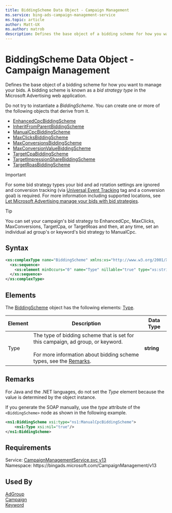 ```yaml
---
title: BiddingScheme Data Object - Campaign Management
ms.service: bing-ads-campaign-management-service
ms.topic: article
author: Matt-UX
ms.author: matrob
description: Defines the base object of a bidding scheme for how you want to manage your bids.
---
```

# BiddingScheme Data Object - Campaign Management
Defines the base object of a bidding scheme for how you want to manage your bids. A bidding scheme is known as a *bid strategy type* in the Microsoft Advertising web application.

Do not try to instantiate a *BiddingScheme*. You can create one or more of the following objects that derive from it.
- [EnhancedCpcBiddingScheme](enhancedcpcbiddingscheme.md)
- [InheritFromParentBiddingScheme](inheritfromparentbiddingscheme.md)
- [ManualCpcBiddingScheme](manualcpcbiddingscheme.md) 
- [MaxClicksBiddingScheme](maxclicksbiddingscheme.md)
- [MaxConversionsBiddingScheme](maxconversionsbiddingscheme.md)  
- [MaxConversionValueBiddingScheme](maxconversionvaluebiddingscheme.md)  
- [TargetCpaBiddingScheme](targetcpabiddingscheme.md) 
- [TargetImpressionShareBiddingScheme](targetimpressionsharebiddingscheme.md) 
- [TargetRoasBiddingScheme](targetroasbiddingscheme.md) 

> [!IMPORTANT] 
> For some bid strategy types your bid and ad rotation settings are ignored and conversion tracking (via [Universal Event Tracking](../guides/universal-event-tracking.md) tag and a conversion goal) is required. For more information including supported locations, see [Let Microsoft Advertising manage your bids with bid strategies](https://help.ads.microsoft.com/#apex/3/en/56786/1). 

> [!TIP] 
> You can set your campaign's bid strategy to EnhancedCpc, MaxClicks, MaxConversions, TargetCpa, or TargetRoas and then, at any time, set an individual ad group's or keyword's bid strategy to ManualCpc.  

## Syntax
```xml
<xs:complexType name="BiddingScheme" xmlns:xs="http://www.w3.org/2001/XMLSchema">
  <xs:sequence>
    <xs:element minOccurs="0" name="Type" nillable="true" type="xs:string" />
  </xs:sequence>
</xs:complexType>
```

## <a name="elements"></a>Elements

The [BiddingScheme](biddingscheme.md) object has the following elements: [Type](#type).

|Element|Description|Data Type|
|-----------|---------------|-------------|
|<a name="type"></a>Type|The type of bidding scheme that is set for this campaign, ad group, or keyword. <br/><br/>For more information about bidding scheme types, see the [Remarks](#remarks).|**string**|

## <a name="remarks"></a>Remarks
For Java and the .NET languages, do not set the *Type* element because the value is determined by the object instance.

If you generate the SOAP manually, use the *type* attribute of the `<BiddingScheme>` node as shown in the following example.

```xml
<ns1:BiddingScheme xsi:type="ns1:ManualCpcBiddingScheme">
    <ns1:Type xsi:nil="true"/>
</ns1:BiddingScheme>
```

## Requirements
Service: [CampaignManagementService.svc v13](https://campaign.api.bingads.microsoft.com/Api/Advertiser/CampaignManagement/v13/CampaignManagementService.svc)  
Namespace: https\://bingads.microsoft.com/CampaignManagement/v13  

## Used By
[AdGroup](adgroup.md)  
[Campaign](campaign.md)  
[Keyword](keyword.md)  
